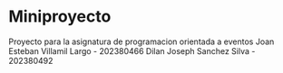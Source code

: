 # Miniproyecto
Proyecto para la asignatura de programacion orientada a eventos
Joan Esteban Villamil Largo - 202380466
Dilan Joseph Sanchez Silva - 202380492

